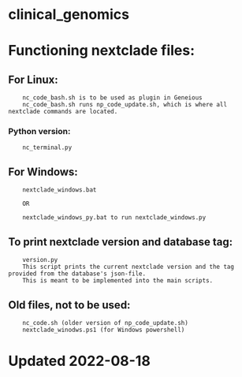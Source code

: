 # clinical_genomics

# Functioning nextclade files:

## For Linux:
        nc_code_bash.sh is to be used as plugin in Geneious  
        nc_code_bash.sh runs np_code_update.sh, which is where all nextclade commands are located.
  
 ### Python version:
        nc_terminal.py 
  

## For Windows:
        nextclade_windows.bat
        
        OR
        
        nextclade_windows_py.bat to run nextclade_windows.py

## To print nextclade version and database tag: 
        version.py
        This script prints the current nextclade version and the tag provided from the database's json-file.
        This is meant to be implemented into the main scripts.


## Old files, not to be used: 
        nc_code.sh (older version of np_code_update.sh) 
        nextclade_winodws.ps1 (for Windows powershell)
  


# Updated 2022-08-18
